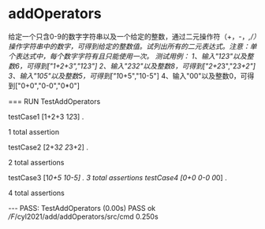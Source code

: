 # addOperators
给定一个只含0-9的数字字符串以及一个给定的整数，通过二元操作符（+，-，*,/）操作字符串中的数字，可得到给定的整数值。试列出所有的二元表达式。注意：单个表达式中，每个数字字符有且只能使用一次。
测试用例：
1、输入"123"以及整数6，可得到["1+2+3","1*2*3"]
2、输入"232"以及整数8，可得到["2+2*3","2*3+2"]
3、输入"105"以及整数5，可得到["1*0+5","10-5"]
4、输入"00"以及整数0，可得到["0+0","0-0","0*0"]

=== RUN   TestAddOperators

  testCase1 [1+2+3 1*2*3]
.

1 total assertion

  testCase2 [2+3*2 2*3+2]
.

2 total assertions

  testCase3 [1*0+5 10-5]
.
3 total assertions
  testCase4 [0+0 0-0 0*0]
.

4 total assertions

--- PASS: TestAddOperators (0.00s)
PASS
ok      _/F_/cyl2021/add/addOperators/src/cmd   0.250s

